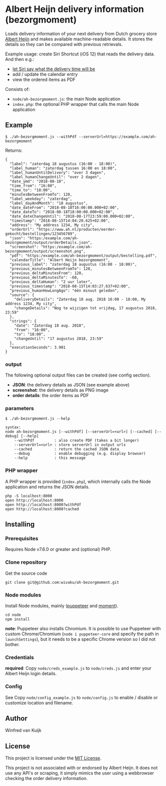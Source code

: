 # Albert Heijn delivery information (bezorgmoment)

Loads delivery information of your next delivery from Dutch grocery store [Albert Heijn](https://www.ah.nl/over-ah/online-bestellen/bezorgservice) and makes available machine-readable details. It stores the details so they can be compared with previous retrievals.

Example usage: create Siri Shortcut (iOS 12) that reads the delivery data.
And then e.g.:
- [let Siri say what the delivery time will be](https://github.com/wivaku/ah-bezorgmoment/issues/1)
- add / update the calendar entry
- view the ordered items as PDF

Consists of:
- `node/ah-bezorgmoment.js`: the main Node application
- `index.php`: the optional PHP wrapper that calls the main Node application

## Example
```
$ ./ah-bezorgmoment.js --withPdf --serverUrl=https://example.com/ah-bezorgmoment
```
Returns:
```
{
  "label": "zaterdag 18 augustus (16:00 - 18:00)",
  "label_human": "zaterdag tussen 16:00 en 18:00",
  "label_humanUntilDelivery": "over 3 dagen",
  "label_humanChangeUntil": "over 2 dagen",
  "date_ymd": "2018-08-18",
  "time_from": "16:00",
  "time_to": "18:00",
  "minutesBetweenFromTo": 120,
  "label_weekday": "zaterdag",
  "label_dayAndMonth": "18 augustus",
  "date_dateFrom": "2018-08-18T16:00:00.000+02:00",
  "date_dateTo": "2018-08-18T18:00:00.000+02:00",
  "date_dateChangeUntil": "2018-08-17T23:59:00.000+02:00",
  "timestamp": "2018-08-15T14:04:20.625+02:00",
  "address": "My address 1234, My city",
  "orderUrl": "https://www.ah.nl/producten/eerder-gekocht/bestellingen/123456789",
  "json": "https:/example.com/ah-bezorgmoment/output/orderDetails.json",
  "screenshot": "https:/example.com/ah-bezorgmoment/output/screenshot.png",
  "pdf": "https:/example.com/ah-bezorgmoment/output/bestelling.pdf",
  "calendarTitle": "Albert Heijn bezorgmoment",
  "previous_label": "zaterdag 18 augustus (16:00 - 18:00)",
  "previous_minutesBetweenFromTo": 120,
  "previous_deltaMinutesFrom": 120,
  "previous_deltaMinutesTo": -60,
  "previous_deltaHuman": "2 uur later",
  "previous_timestamp": "2018-08-15T14:03:27.637+02:00",
  "previous_humanHowLongAgo": "één minuut geleden",
  "source": {
    "deliveryDetails": "Zaterdag 18 aug. 2018 16:00 - 18:00, My address 1234, My city",
    "changeDetails": "Nog te wijzigen tot vrijdag, 17 augustus 2018, 23:59"
  },
  "strings": {
    "date": "Zaterdag 18 aug. 2018",
    "from": "16:00",
    "to": "18:00",
    "changeUntil": "17 augustus 2018, 23:59"
  },
  "executionSeconds": 3.901
}
  ```

### output

The following optional output files can be created (see config section).
- **JSON**: the delivery details as JSON (see example above)
- **screenshot**: the delivery details as PNG image
- **order details**: the order items as PDF

### parameters

```
$ ./ah-bezorgmoment.js --help

syntax:
node ah-bezorgmoment.js [--withPdf] [--serverUrl=<url>] [--cached] [--debug] [--help]
	--withPdf         : also create PDF (takes a bit longer)
	--serverUrl=<url> : store serverUrl in output urls
	--cached          : return the cached JSON data
	--debug           : enable debugging (e.g. display browser)
	--help            : this message
```

### PHP wrapper

A PHP wrapper is provided (`index.php`), which internally calls the Node application and returns the JSON details.

```
php -S localhost:8000
open http://localhost:8000
open http://localhost:8000?withPdf
open http://localhost:8000?cached
```


## Installing

### Prerequisites

Requires Node v7.6.0 or greater and (optional) PHP.

### Clone repository

Get the source code
```
git clone git@github.com:wivaku/ah-bezorgmoment.git
```

### Node modules

Install Node modules, mainly ([puppeteer](https://github.com/GoogleChrome/puppeteer) and [moment](https://momentjs.com/)). 

```
cd node
npm install
```

**note**: Puppeteer also installs Chromium. It is possible to use Puppeteer with custom Chrome/Chromium (`node i puppeteer-core` and specify the path in `launchSettings`), but it needs to be a specific Chrome version so I did not bother.

### Credentials

**required**: Copy `node/creds_example.js` to `node/creds.js` and enter your Albert Heijn login details.

### Config

See Copy `node/config_example.js` to `node/config.js` to enable / disable or customize location and filename. 

## Author

Winfred van Kuijk

## License

This project is licensed under the [MIT License](LICENSE).

This project is not associated with or endorsed by Albert Heijn. 
It does not use any API's or scraping, it simply mimics the user using a webbrowser checking the order delivery information.